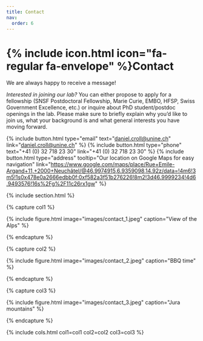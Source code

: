 ```yaml
---
title: Contact
nav:
  order: 6
---
```


# {% include icon.html icon="fa-regular fa-envelope" %}Contact

We are always happy to receive a message! 

_Interested in joining our lab?_ You can either propose to apply for a fellowship (SNSF Postdoctoral Fellowship, Marie Curie, EMBO, HFSP, Swiss Government Excellence, etc.) or inquire about PhD student/postdoc openings in the lab. Please make sure to briefly explain why you’d like to join us, what your background is and what general interests you have moving forward.

{%
  include button.html
  type="email"
  text="daniel.croll@unine.ch"
  link="daniel.croll@unine.ch"
%}
{%
  include button.html
  type="phone"
  text="+41 (0) 32 718 23 30"
  link="+41 (0) 32 718 23 30"
%}
{%
  include button.html
  type="address"
  tooltip="Our location on Google Maps for easy navigation"
  link="https://www.google.com/maps/place/Rue+Emile-Argand+11,+2000+Neuchâtel/@46.9974915,6.9359098,14.92z/data=!4m6!3m5!1s0x478e0a2666edbb0f:0xf582a3f51b276226!8m2!3d46.9999234!4d6.9493576!16s%2Fg%2F11c26rx1gw"
%}

{% include section.html %}

{% capture col1 %}

{%
  include figure.html
  image="images/contact_1.jpeg"
  caption="View of the Alps"
%}

{% endcapture %}

{% capture col2 %}

{%
  include figure.html
  image="images/contact_2.jpeg"
  caption="BBQ time"
%}

{% endcapture %}

{% capture col3 %}

{%
  include figure.html
  image="images/contact_3.jpeg"
  caption="Jura mountains"
%}

{% endcapture %}

{% include cols.html col1=col1 col2=col2 col3=col3 %}
